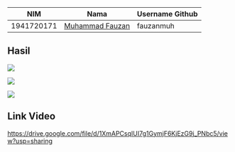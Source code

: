 |NIM	    |Nama				                |Username Github|
|-----------|-----------------------------------|---------------|
|1941720171 |[Muhammad Fauzan](https://github.com/fauzanmuh) |fauzanmuh |

## Hasil
![](https://github.com/Almasyriqi/UAS-Rainfall/raw/master/pict/1.png)

![](https://github.com/Almasyriqi/UAS-Rainfall/raw/master/pict/2.PNG)

![](https://github.com/Almasyriqi/UAS-Rainfall/raw/master/pict/3.PNG)

## Link Video
https://drive.google.com/file/d/1XmAPCsqIUI7g1GymjF6KjEzG9j_PNbc5/view?usp=sharing